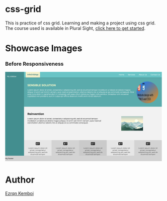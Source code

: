 # css-grid
This is practice of css grid. Learning and making a project using css grid. The course used is available in Plural Sight, [click here to get started](https://app.pluralsight.com/library/courses/building-layouts-css-grid/table-of-contents).


# Showcase Images
### Before Responsiveness

![css grid before responsive](docs/beforeresponsive.png?raw=true "This is css grid screenshoot before being responsive")

# Author

[Ezrqn Kemboi](https://www.ezrqnkemboi.dev/)